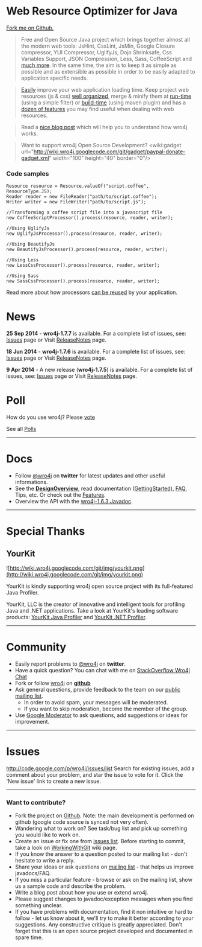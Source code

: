 # Web Resource Optimizer for Java  #

[Fork me on Github.](https://github.com/alexo/wro4j)

> Free and Open Source Java project which brings together almost all the modern web tools: JsHint, CssLint, JsMin, Google Closure compressor, YUI Compressor, UglifyJs, Dojo Shrinksafe, Css Variables Support, JSON Compression, Less, Sass, CoffeeScript and [much more](Features.md). In the same time, the aim is to keep it as simple as possible and as extensible as possible in order to be easily adapted to application specific needs.

> [Easily](http://alexo.github.com/wro4j) improve your web application loading time. Keep project web resources (js & css) [well organized](WroFileFormat.md), merge & minify them at [run-time](Installation.md) (using a simple filter) or [build-time](MavenPlugin.md) (using maven plugin) and has a [dozen of features](Features.md) you may find useful when dealing with web resources.

> Read a [nice blog post](http://www.dzone.com/links/r/wro4j_page_load_optimization_and_lessjs.html) which will help you to understand how wro4j works.

> Want to support wro4j Open Source Development?
&lt;wiki:gadget url="http://wiki.wro4j.googlecode.com/git/gadget/paypal-donate-gadget.xml" width="100" height="40" border="0"/&gt;

### Code samples ###
```
Resource resource = Resource.valueOf("script.coffee", ResourceType.JS);
Reader reader = new FileReader("path/to/script.coffee");
Writer writer = new FileWriter("path/to/script.js");

//Transforming a coffee script file into a javascript file
new CoffeeScriptProcessor().process(resource, reader, writer);

//Using UglifyJs 
new UglifyJsProcessor().process(resource, reader, writer);

//Using BeautifyJs 
new BeautifyJsProcessor().process(resource, reader, writer);

//Using Less 
new LessCssProcessor().process(resource, reader, writer);

//Using Sass 
new SassCssProcessor().process(resource, reader, writer);
```

Read more about how processors [can be reused](ReusingProcessors.md) by your application.

# News #

**25 Sep 2014** -  **wro4j-1.7.7** is available. For a complete list of issues, see: [Issues](http://code.google.com/p/wro4j/issues/list?can=1&q=Milestone:Release-1.7.7) page or Visit [ReleaseNotes](ReleaseNotes.md) page.


**18 Jun 2014** -  **wro4j-1.7.6** is available. For a complete list of issues, see: [Issues](http://code.google.com/p/wro4j/issues/list?can=1&q=Milestone:Release-1.7.6) page or Visit [ReleaseNotes](ReleaseNotes.md) page.


**9 Apr 2014** -  A new release (**wro4j-1.7.5**) is available. For a complete list of issues, see: [Issues](http://code.google.com/p/wro4j/issues/list?can=1&q=Milestone:Release-1.7.5) page or Visit [ReleaseNotes](ReleaseNotes.md) page.


# Poll #
How do you use wro4j? Please [vote](http://www.easypolls.net/poll.html?p=50b91a60e4b0be35bc3c0e87)

See all [Polls](Polls.md)

---


# Docs #
  * Follow [@wro4j](http://twitter.com/#!/wro4j) on **twitter** for latest updates and other useful informations.
  * See the **[DesignOverview](DesignOverview.md)**, read documentation ([GettingStarted](GettingStarted.md)), [FAQ](FAQ.md), Tips, etc. Or check out the  [Features](Features.md).
  * Overview the API with the [wro4j-1.6.3 Javadoc](http://alexo.github.com/wro4j/javadoc/1.6.3/).


---

# Special Thanks #
## YourKit ##
![http://wiki.wro4j.googlecode.com/git/img/yourkit.png](http://wiki.wro4j.googlecode.com/git/img/yourkit.png)

YourKit is kindly supporting wro4j open source project with its full-featured Java Profiler.

YourKit, LLC is the creator of innovative and intelligent tools for profiling
Java and .NET applications. Take a look at YourKit's leading software products:
[YourKit Java Profiler](http://www.yourkit.com/java/profiler/index.jsp) and
[YourKit .NET Profiler](http://www.yourkit.com/.net/profiler/index.jsp).



---

# Community #
  * Easily report problems to [@wro4j](http://twitter.com/#!/wro4j) on **twitter**.
  * Have a quick question? You can chat with me on [StackOverflow Wro4j Chat](http://chat.stackoverflow.com/rooms/22709/wro4j)
  * Fork or follow [wro4j](http://alexo.github.com/wro4j/) on **[github](https://github.com/alexo/wro4j/)**
  * Ask general questions, provide feedback to the team on our [public mailing list](http://groups.google.com/group/wro4j).
    * In order to avoid spam, your messages will be moderated.
    * If you want to skip moderation, become the member of the group.
  * Use [Google Moderator](https://www.google.com/moderator/?#16/e=4ebbc) to ask questions, add suggestions or ideas for improvement.

---

# Issues #
http://code.google.com/p/wro4j/issues/list Search for existing issues, add a comment about your problem, and star the issue to vote for it. Click the 'New issue' link to create a new issue.

---


### Want to contribute? ###
  * Fork the project on [Github](https://github.com/alexo/wro4j). Note: the main development is performed on github (google code source is synced not very often).
  * Wandering what to work on? See task/bug list and pick up something you would like to work on.
  * Create an issue or fix one from [issues list](http://code.google.com/p/wro4j/issues/list). Before starting to commit, take a look on [WorkingWithGit](WorkingWithGit.md) wiki page.
  * If you know the answer to a question posted to our mailing list - don't hesitate to write a reply.
  * Share your ideas or ask questions on [mailing list](http://groups.google.com/group/wro4j) - that helps us improve javadocs/FAQ.
  * If you miss a particular feature - browse or ask on the mailing list, show us a sample code and describe the problem.
  * Write a blog post about how you use or extend wro4j.
  * Please suggest changes to javadoc/exception messages when you find something unclear.
  * If you have problems with documentation, find it non intuitive or hard to follow - let us know about it, we'll try to make it better according to your suggestions. Any constructive critique is greatly appreciated. Don't forget that this is an open source project developed and documented in spare time.